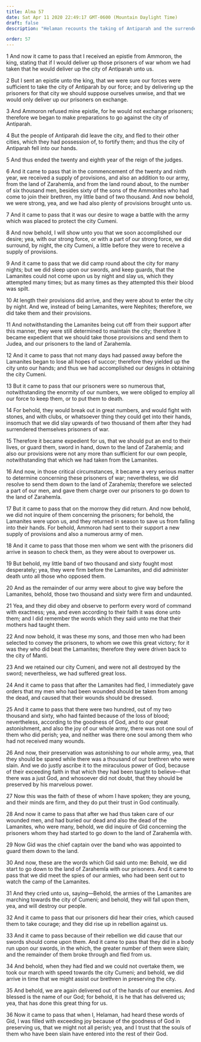 ```yaml
---
title: Alma 57
date: Sat Apr 11 2020 22:49:17 GMT-0600 (Mountain Daylight Time)
draft: false
description: "Helaman recounts the taking of Antiparah and the surrender and later the defense of Cumeni—His Ammonite striplings fight valiantly; all are wounded, but none are slain—Gid reports the slaying and the escape of the Lamanite prisoners. About 63 B.C."

order: 57
---
```

    
1 And now it came to pass that I received an epistle from Ammoron, the king, stating that if I would deliver up those prisoners of war whom we had taken that he would deliver up the city of Antiparah unto us.

2 But I sent an epistle unto the king, that we were sure our forces were sufficient to take the city of Antiparah by our force; and by delivering up the prisoners for that city we should suppose ourselves unwise, and that we would only deliver up our prisoners on exchange.

3 And Ammoron refused mine epistle, for he would not exchange prisoners; therefore we began to make preparations to go against the city of Antiparah.

4 But the people of Antiparah did leave the city, and fled to their other cities, which they had possession of, to fortify them; and thus the city of Antiparah fell into our hands.

5 And thus ended the twenty and eighth year of the reign of the judges.

6 And it came to pass that in the commencement of the twenty and ninth year, we received a supply of provisions, and also an addition to our army, from the land of Zarahemla, and from the land round about, to the number of six thousand men, besides sixty of the sons of the Ammonites who had come to join their brethren, my little band of two thousand. And now behold, we were strong, yea, and we had also plenty of provisions brought unto us.

7 And it came to pass that it was our desire to wage a battle with the army which was placed to protect the city Cumeni.

8 And now behold, I will show unto you that we soon accomplished our desire; yea, with our strong force, or with a part of our strong force, we did surround, by night, the city Cumeni, a little before they were to receive a supply of provisions.

9 And it came to pass that we did camp round about the city for many nights; but we did sleep upon our swords, and keep guards, that the Lamanites could not come upon us by night and slay us, which they attempted many times; but as many times as they attempted this their blood was spilt.

10 At length their provisions did arrive, and they were about to enter the city by night. And we, instead of being Lamanites, were Nephites; therefore, we did take them and their provisions.

11 And notwithstanding the Lamanites being cut off from their support after this manner, they were still determined to maintain the city; therefore it became expedient that we should take those provisions and send them to Judea, and our prisoners to the land of Zarahemla.

12 And it came to pass that not many days had passed away before the Lamanites began to lose all hopes of succor; therefore they yielded up the city unto our hands; and thus we had accomplished our designs in obtaining the city Cumeni.

13 But it came to pass that our prisoners were so numerous that, notwithstanding the enormity of our numbers, we were obliged to employ all our force to keep them, or to put them to death.

14 For behold, they would break out in great numbers, and would fight with stones, and with clubs, or whatsoever thing they could get into their hands, insomuch that we did slay upwards of two thousand of them after they had surrendered themselves prisoners of war.

15 Therefore it became expedient for us, that we should put an end to their lives, or guard them, sword in hand, down to the land of Zarahemla; and also our provisions were not any more than sufficient for our own people, notwithstanding that which we had taken from the Lamanites.

16 And now, in those critical circumstances, it became a very serious matter to determine concerning these prisoners of war; nevertheless, we did resolve to send them down to the land of Zarahemla; therefore we selected a part of our men, and gave them charge over our prisoners to go down to the land of Zarahemla.

17 But it came to pass that on the morrow they did return. And now behold, we did not inquire of them concerning the prisoners; for behold, the Lamanites were upon us, and they returned in season to save us from falling into their hands. For behold, Ammoron had sent to their support a new supply of provisions and also a numerous army of men.

18 And it came to pass that those men whom we sent with the prisoners did arrive in season to check them, as they were about to overpower us.

19 But behold, my little band of two thousand and sixty fought most desperately; yea, they were firm before the Lamanites, and did administer death unto all those who opposed them.

20 And as the remainder of our army were about to give way before the Lamanites, behold, those two thousand and sixty were firm and undaunted.

21 Yea, and they did obey and observe to perform every word of command with exactness; yea, and even according to their faith it was done unto them; and I did remember the words which they said unto me that their mothers had taught them.

22 And now behold, it was these my sons, and those men who had been selected to convey the prisoners, to whom we owe this great victory; for it was they who did beat the Lamanites; therefore they were driven back to the city of Manti.

23 And we retained our city Cumeni, and were not all destroyed by the sword; nevertheless, we had suffered great loss.

24 And it came to pass that after the Lamanites had fled, I immediately gave orders that my men who had been wounded should be taken from among the dead, and caused that their wounds should be dressed.

25 And it came to pass that there were two hundred, out of my two thousand and sixty, who had fainted because of the loss of blood; nevertheless, according to the goodness of God, and to our great astonishment, and also the joy of our whole army, there was not one soul of them who did perish; yea, and neither was there one soul among them who had not received many wounds.

26 And now, their preservation was astonishing to our whole army, yea, that they should be spared while there was a thousand of our brethren who were slain. And we do justly ascribe it to the miraculous power of God, because of their exceeding faith in that which they had been taught to believe—that there was a just God, and whosoever did not doubt, that they should be preserved by his marvelous power.

27 Now this was the faith of these of whom I have spoken; they are young, and their minds are firm, and they do put their trust in God continually.

28 And now it came to pass that after we had thus taken care of our wounded men, and had buried our dead and also the dead of the Lamanites, who were many, behold, we did inquire of Gid concerning the prisoners whom they had started to go down to the land of Zarahemla with.

29 Now Gid was the chief captain over the band who was appointed to guard them down to the land.

30 And now, these are the words which Gid said unto me: Behold, we did start to go down to the land of Zarahemla with our prisoners. And it came to pass that we did meet the spies of our armies, who had been sent out to watch the camp of the Lamanites.

31 And they cried unto us, saying—Behold, the armies of the Lamanites are marching towards the city of Cumeni; and behold, they will fall upon them, yea, and will destroy our people.

32 And it came to pass that our prisoners did hear their cries, which caused them to take courage; and they did rise up in rebellion against us.

33 And it came to pass because of their rebellion we did cause that our swords should come upon them. And it came to pass that they did in a body run upon our swords, in the which, the greater number of them were slain; and the remainder of them broke through and fled from us.

34 And behold, when they had fled and we could not overtake them, we took our march with speed towards the city Cumeni; and behold, we did arrive in time that we might assist our brethren in preserving the city.

35 And behold, we are again delivered out of the hands of our enemies. And blessed is the name of our God; for behold, it is he that has delivered us; yea, that has done this great thing for us.

36 Now it came to pass that when I, Helaman, had heard these words of Gid, I was filled with exceeding joy because of the goodness of God in preserving us, that we might not all perish; yea, and I trust that the souls of them who have been slain have entered into the rest of their God.
